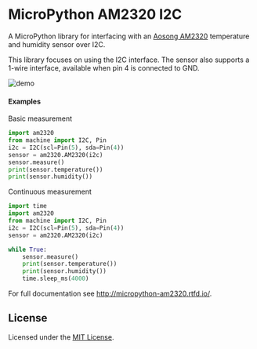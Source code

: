 # MicroPython AM2320 I2C

A MicroPython library for interfacing with an [Aosong AM2320](http://www.aosong.com/products-32.html) temperature and humidity sensor over I2C.

This library focuses on using the I2C interface. The sensor also supports a 1-wire interface, available when pin 4 is connected to GND.

![demo](docs/AM2320.jpg)

#### Examples

Basic measurement

```python
import am2320
from machine import I2C, Pin
i2c = I2C(scl=Pin(5), sda=Pin(4))
sensor = am2320.AM2320(i2c)
sensor.measure()
print(sensor.temperature())
print(sensor.humidity())
```

Continuous measurement

```python
import time
import am2320
from machine import I2C, Pin
i2c = I2C(scl=Pin(5), sda=Pin(4))
sensor = am2320.AM2320(i2c)

while True:
	sensor.measure()
	print(sensor.temperature())
	print(sensor.humidity())
	time.sleep_ms(4000)
```

For full documentation see http://micropython-am2320.rtfd.io/.

## License

Licensed under the [MIT License](http://opensource.org/licenses/MIT).
